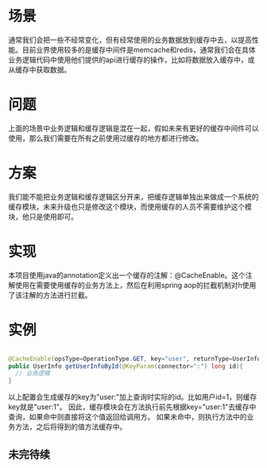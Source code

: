 # 场景
通常我们会把一些不经常变化，但有经常使用的业务数据放到缓存中去，以提高性能。目前业界使用较多的是缓存中间件是memcache和redis，通常我们会在具体业务逻辑代码中使用他们提供的api进行缓存的操作，比如将数据放入缓存中，或从缓存中获取数据。

# 问题
上面的场景中业务逻辑和缓存逻辑是混在一起，假如未来有更好的缓存中间件可以使用，那么我们需要在所有之前使用过缓存的地方都进行修改。

# 方案
我们能不能把业务逻辑和缓存逻辑区分开来，把缓存逻辑单独出来做成一个系统的缓存模块，未来升级也只是修改这个模块，而使用缓存的人员不需要维护这个模块，他只是使用即可。

# 实现
本项目使用java的annotation定义出一个缓存的注解：@CacheEnable。这个注解使用在需要使用缓存的业务方法上，然后在利用spring aop的拦截机制对h使用了该注解的方法进行拦截。

# 实例

```java

@CacheEnable(opsType=OperationType.GET, key="user", returnType=UserInfo.class, expireSeconds=60000)
public UserInfo getUserInfoById(@KeyParam(connector=":") long id){
  // 业务逻辑
}

```

以上配置会生成缓存的key为"user:"加上查询时实际的id。比如用户id=1，则缓存key就是"user:1"。
因此，缓存模块会在方法执行前先根据key="user:1"去缓存中查询，如果命中则直接将这个值返回给调用方。
如果未命中，则执行方法中的业务方法，之后将得到的值方法缓存中。

## 未完待续
